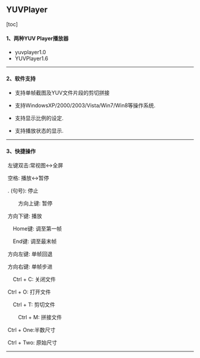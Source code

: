 ##  YUVPlayer

[toc]

#### 1、两种YUV Player播放器

- yuvplayer1.0
- YUVPlayer1.6

---

#### 2、软件支持

- 支持单帧截图及YUV文件片段的剪切拼接


- 支持WindowsXP/2000/2003/Vista/Win7/Win8等操作系统.


- 支持显示比例的设定.


- 支持播放状态的显示.

---


#### 3、快捷操作

​                    左键双击:常视图<->全屏                        

​    			    空格: 播放<->暂停                          

​                    . (句号): 停止

              方向上键: 暂停                               

​                    方向下键: 播放                            

                 Home键: 调至第一帧

                 End键: 调至最末帧                       

​                    方向左键: 单帧回退                        

​                    方向右键: 单帧步进

                 Ctrl + C: 关闭文件                       

​                    Ctrl + O: 打开文件                        

                 Ctrl + T: 剪切文件

              Ctrl + M: 拼接文件                           

​                    Ctrl + One:半数尺寸                     

​                    Ctrl + Two: 原始尺寸

---